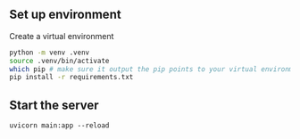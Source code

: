 ## Set up environment

Create a virtual environment

```sh
python -m venv .venv
source .venv/bin/activate
which pip # make sure it output the pip points to your virtual environment
pip install -r requirements.txt
```

## Start the server

```
uvicorn main:app --reload
```

